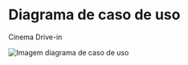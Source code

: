 # Diagrama de caso de uso

Cinema Drive-in

![Imagem diagrama de caso de uso](https://stackblitz.com/storage/blobs/eyJfcmFpbHMiOnsibWVzc2FnZSI6IkJBaHBBMUxsQlE9PSIsImV4cCI6bnVsbCwicHVyIjoiYmxvYl9pZCJ9fQ==--80845f4e1bcbfa219dce431483cc4e93902aab61/diagrama.png)
